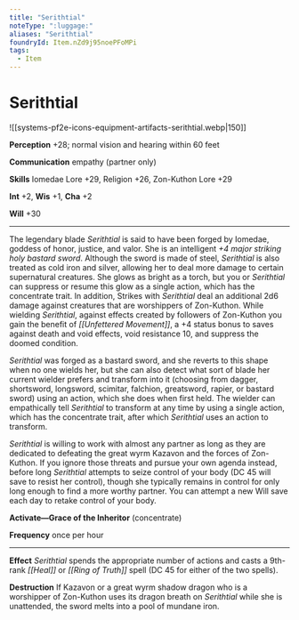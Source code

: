```yaml
---
title: "Serithtial"
noteType: ":luggage:"
aliases: "Serithtial"
foundryId: Item.nZd9j95noePFoMPi
tags:
  - Item
---
```


# Serithtial
![[systems-pf2e-icons-equipment-artifacts-serithtial.webp|150]]

**Perception** +28; normal vision and hearing within 60 feet

**Communication** empathy (partner only)

**Skills** Iomedae Lore +29, Religion +26, Zon-Kuthon Lore +29

**Int** +2, **Wis** +1, **Cha** +2

**Will** +30

* * *

The legendary blade _Serithtial_ is said to have been forged by Iomedae, goddess of honor, justice, and valor. She is an intelligent _+4 major striking holy bastard sword_. Although the sword is made of steel, _Serithtial_ is also treated as cold iron and silver, allowing her to deal more damage to certain supernatural creatures. She glows as bright as a torch, but you or _Serithtial_ can suppress or resume this glow as a single action, which has the concentrate trait. In addition, Strikes with _Serithtial_ deal an additional 2d6 damage against creatures that are worshippers of Zon-Kuthon. While wielding _Serithtial_, against effects created by followers of Zon-Kuthon you gain the benefit of _[[Unfettered Movement]]_, a +4 status bonus to saves against death and void effects, void resistance 10, and suppress the doomed condition.

_Serithtial_ was forged as a bastard sword, and she reverts to this shape when no one wields her, but she can also detect what sort of blade her current wielder prefers and transform into it (choosing from dagger, shortsword, longsword, scimitar, falchion, greatsword, rapier, or bastard sword) using an action, which she does when first held. The wielder can empathically tell _Serithtial_ to transform at any time by using a single action, which has the concentrate trait, after which _Serithtial_ uses an action to transform.

_Serithtial_ is willing to work with almost any partner as long as they are dedicated to defeating the great wyrm Kazavon and the forces of Zon-Kuthon. If you ignore those threats and pursue your own agenda instead, before long _Serithtial_ attempts to seize control of your body (DC 45 will save to resist her control), though she typically remains in control for only long enough to find a more worthy partner. You can attempt a new Will save each day to retake control of your body.

**Activate—Grace of the Inheritor** (concentrate)

**Frequency** once per hour

* * *

**Effect** _Serithtial_ spends the appropriate number of actions and casts a 9th-rank _[[Heal]]_ or _[[Ring of Truth]]_ spell (DC 45 for either of the two spells).

**Destruction** If Kazavon or a great wyrm shadow dragon who is a worshipper of Zon-Kuthon uses its dragon breath on _Serithtial_ while she is unattended, the sword melts into a pool of mundane iron.
